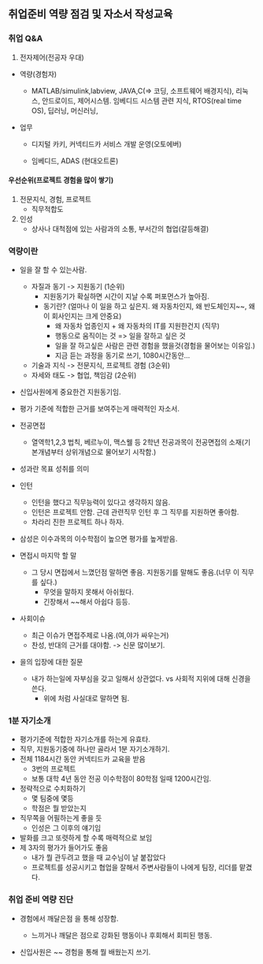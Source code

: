 ## 취업준비 역량 점검 및 자소서 작성교육

### 취업 Q&A

1. 전자제어(전공자 우대)

- 역량(경험자)

  - MATLAB/simulink,labview, JAVA,C(=> 코딩, 소프트웨어 배경지식), 리눅스, 안드로이드, 제어시스템. 임베디드 시스템 관련 지식, RTOS(real time OS), 딥러닝, 머신러닝,

- 업무

  - 디지털 카키, 커넥티드카 서비스 개발 운영(오토에버)

  - 임베디드, ADAS (현대오트론)

    

#### 우선순위(프로젝트 경험을 많이 쌓기)

1. 전문지식, 경험, 프로젝트
   - 직무적합도
2. 인성
   - 상사나 대척점에 있는 사람과의 소통, 부서간의 협업(갈등해결)



### 역량이란

- 일을 잘 할 수 있는사람.
  - 자질과 동기 -> 지원동기 (1순위)
    - 지원동기가 확실하면 시간이 지날 수록 퍼포먼스가 높아짐.
    - 동기란? (얼마나 이 일을 하고 싶은지. 왜 자동차인지, 왜 반도체인지~~, 왜 이 회사인지는 크게 안중요)
      - 왜 자동차 업종인지 + 왜 자동차의 IT를 지원한건지 (직무)
      - 행동으로 움직이는 것 => 일을 잘하고 싶은 것
      - 일을 잘 하고싶은 사람은 관련 경험을 했을것(경험을 물어보는 이유임.)
      - 지금 듣는 과정을 동기로 쓰기, 1080시간동안... 
  - 기술과 지식 -> 전문지식, 프로젝트 경험 (3순위)
  - 자세와 태도 -> 협업, 책임감 (2순위)

- 신입사원에게 중요한건 지원동기임.

- 평가 기준에 적합한 근거를 보여주는게 매력적인 자소서.



- 전공면접
  - 열역학1,2,3 법칙, 베르누이, 맥스웰 등 2학년 전공과목이 전공면접의 소재(기본개념부터 상위개념으로 물어보기 시작함.)

- 성과란 목표 성취를 의미

- 인턴
  - 인턴을 했다고 직무능력이 있다고 생각하지 않음.
  - 인턴은 프로젝트 안함. 근데 관련직무 인턴 후 그 직무를 지원하면 좋아함.
  - 차라리 진한 프로젝트 하나 하자.

- 삼성은 이수과목의 이수학점이 높으면 평가를 높게받음.

- 면접시 마지막 할 말
  - 그 당시 면접에서 느꼈던점 말하면 좋음. 지원동기를 말해도 좋음.(너무 이 직무를 싶다.)
    - 무엇을 말하지 못해서 아쉬웠다.
    - 긴장해서 ~~해서 아쉽다 등등.

- 사회이슈
  - 최근 이슈가 면접주제로 나옴.(여,야가 싸우는거)
  - 찬성, 반대의 근거를 대야함. -> 신문 많이보기.
- 을의 입장에 대한 질문
  - 내가 하는일에 자부심을 갖고 일해서 상관없다. vs 사회적 지위에 대해 신경을 쓴다.
    - 위에 처럼 사실대로 말하면 됨.



### 1분 자기소개

- 평가기준에 적합한 자기소개를  하는게 유효타.
- 직무, 지원동기중에 하나만 골라서 1분 자기소개하기.
- 전체 1184시간 동안 커넥티드카 교육을 받음
  - 3번의 프로젝트
  - 보통 대학 4년 동안 전공 이수학점이 80학점 일때 1200시간임.
- 정략적으로 수치화하기
  - 몇 팀중에 몇등
  - 학점은 뭘 받았는지
- 직무쪽을 어필하는게 좋을 듯
  - 인성은 그 이후의 얘기임
- 발화를 크고 또렷하게 할 수록 매력적으로 보임
- 제 3자의 평가가 들어가도 좋음
  - 내가 뭘 관두려고 했을 때 교수님이 날 붙잡았다
  - 프로젝트를 성공시키고 협업을 잘해서 주변사람들이 나에게 팀장, 리더를 맡겼다.

### 취업 준비 역량 진단

- 경험에서 깨달은점 을 통해 성장함.

  - 느끼거나 깨달은 점으로 강화된 행동이나 후회해서 회피된 행동.

- 신입사원은 ~~ 경험을 통해 뭘 배웠는지 쓰기.

  





<script src="//cdnjs.cloudflare.com/ajax/libs/jquery/3.2.1/jquery.min.js"></script>



<script type="text/javascript">
		$(document).ready(function(){
			var formObj = $("form[name='readForm']");
			// 삭제
			$(".delete_btn").on("click", function(){
				formObj.attr("action", "/board/delete.do");
				formObj.attr("method", "post");
				formObj.submit();
			})
		})
	</script>